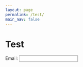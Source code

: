 ```yaml
---
layout: page
permalink: /test/
main_nav: false
---
```


<h1>Test</h1>

<form action="https://ftu1crqzy9.execute-api.us-east-1.amazonaws.com/submit-email" method="post">
  <label for="email">Email:</label>
  <input type="text" id="email" name="email">
</form>
